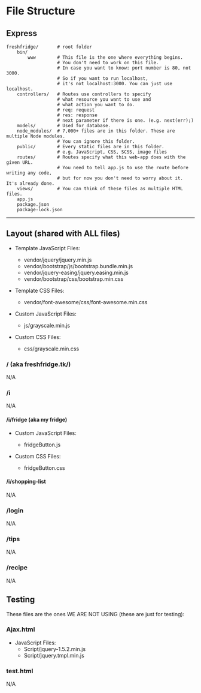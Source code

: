 # File Structure

## Express

```
freshfridge/       # root folder
    bin/           
        www        # This file is the one where everything begins.
                   # You don't need to work on this file.
                   # In case you want to know: port number is 80, not 3000. 
                   # So if you want to run localhost, 
                   # it's not localhost:3000. You can just use localhost.
    controllers/   # Routes use controllers to specify 
                   # what resource you want to use and
                   # what action you want to do.
                   # req: request
                   # res: response
                   # next parameter if there is one. (e.g. next(err);)
    models/        # Used for database. 
    node_modules/  # 7,000+ files are in this folder. These are multiple Node modules.
                   # You can ignore this folder.
    public/        # Every static files are in this folder.
                   # e.g. JavaScript, CSS, SCSS, image files
    routes/        # Routes specify what this web-app does with the given URL.
                   # You need to tell app.js to use the route before writing any code,
                   # but for now you don't need to worry about it. It's already done.
    views/         # You can think of these files as multiple HTML files.
    app.js
    package.json
    package-lock.json
```

---

## Layout (shared with ALL files)

- Template JavaScript Files:
  - vendor/jquery/jquery.min.js
  - vendor/bootstrap/js/bootstrap.bundle.min.js
  - vendor/jquery-easing/jquery.easing.min.js
  - vendor/bootstrap/css/bootstrap.min.css

- Template CSS Files:
  - vendor/font-awesome/css/font-awesome.min.css
  
- Custom JavaScript Files:
  - js/grayscale.min.js

- Custom CSS Files:
  - css/grayscale.min.css

### / (aka freshfridge.tk/)

N/A

### /i

N/A

#### /i/fridge (aka my fridge)
- Custom JavaScript Files:
  - fridgeButton.js

- Custom CSS Files:
  - fridgeButton.css

#### /i/shopping-list

N/A

### /login

N/A

### /tips

N/A

### /recipe

N/A


## Testing

These files are the ones WE ARE NOT USING (these are just for testing):

### Ajax.html

- JavaScript Files:
  - Script/jquery-1.5.2.min.js
  - Script/jquery.tmpl.min.js

### test.html

N/A